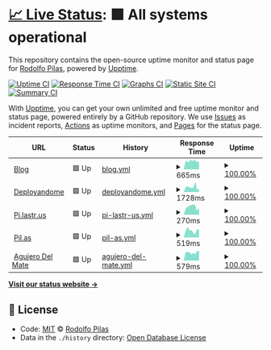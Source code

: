 # [📈 Live Status](https://pilasguru.github.io/upptime): <!--live status--> **🟩 All systems operational**

This repository contains the open-source uptime monitor and status page for [Rodolfo Pilas](http://pilas.guru), powered by [Upptime](https://github.com/upptime/upptime).

[![Uptime CI](https://github.com/koj-co/upptime/workflows/Uptime%20CI/badge.svg)](https://github.com/koj-co/upptime/actions?query=workflow%3A%22Uptime+CI%22)
[![Response Time CI](https://github.com/koj-co/upptime/workflows/Response%20Time%20CI/badge.svg)](https://github.com/koj-co/upptime/actions?query=workflow%3A%22Response+Time+CI%22)
[![Graphs CI](https://github.com/koj-co/upptime/workflows/Graphs%20CI/badge.svg)](https://github.com/koj-co/upptime/actions?query=workflow%3A%22Graphs+CI%22)
[![Static Site CI](https://github.com/koj-co/upptime/workflows/Static%20Site%20CI/badge.svg)](https://github.com/koj-co/upptime/actions?query=workflow%3A%22Static+Site+CI%22)
[![Summary CI](https://github.com/koj-co/upptime/workflows/Summary%20CI/badge.svg)](https://github.com/koj-co/upptime/actions?query=workflow%3A%22Summary+CI%22)

With [Upptime](https://upptime.js.org), you can get your own unlimited and free uptime monitor and status page, powered entirely by a GitHub repository. We use [Issues](https://github.com/pilasguru/upptime/issues) as incident reports, [Actions](https://github.com/pilasguru/upptime/actions) as uptime monitors, and [Pages](https://pilasguru.github.io/upptime) for the status page.

<!--start: status pages-->
<!-- This summary is generated by Upptime (https://github.com/upptime/upptime) -->
<!-- Do not edit this manually, your changes will be overwritten -->
<!-- prettier-ignore -->
| URL | Status | History | Response Time | Uptime |
| --- | ------ | ------- | ------------- | ------ |
| <img alt="" src="https://favicons.githubusercontent.com/pilas.guru" height="13"> [Blog](https://pilas.guru) | 🟩 Up | [blog.yml](https://github.com/pilasguru/upptime/commits/master/history/blog.yml) | <details><summary><img alt="Response time graph" src="./graphs/blog/response-time-week.png" height="20"> 665ms</summary><br><a href="https://pilasguru.github.io/upptime/history/blog"><img alt="Response time 643" src="https://img.shields.io/endpoint?url=https%3A%2F%2Fraw.githubusercontent.com%2Fpilasguru%2Fupptime%2Fmaster%2Fapi%2Fblog%2Fresponse-time.json"></a><br><a href="https://pilasguru.github.io/upptime/history/blog"><img alt="24-hour response time 640" src="https://img.shields.io/endpoint?url=https%3A%2F%2Fraw.githubusercontent.com%2Fpilasguru%2Fupptime%2Fmaster%2Fapi%2Fblog%2Fresponse-time-day.json"></a><br><a href="https://pilasguru.github.io/upptime/history/blog"><img alt="7-day response time 665" src="https://img.shields.io/endpoint?url=https%3A%2F%2Fraw.githubusercontent.com%2Fpilasguru%2Fupptime%2Fmaster%2Fapi%2Fblog%2Fresponse-time-week.json"></a><br><a href="https://pilasguru.github.io/upptime/history/blog"><img alt="30-day response time 649" src="https://img.shields.io/endpoint?url=https%3A%2F%2Fraw.githubusercontent.com%2Fpilasguru%2Fupptime%2Fmaster%2Fapi%2Fblog%2Fresponse-time-month.json"></a><br><a href="https://pilasguru.github.io/upptime/history/blog"><img alt="1-year response time 643" src="https://img.shields.io/endpoint?url=https%3A%2F%2Fraw.githubusercontent.com%2Fpilasguru%2Fupptime%2Fmaster%2Fapi%2Fblog%2Fresponse-time-year.json"></a></details> | <details><summary><a href="https://pilasguru.github.io/upptime/history/blog">100.00%</a></summary><a href="https://pilasguru.github.io/upptime/history/blog"><img alt="All-time uptime 100.00%" src="https://img.shields.io/endpoint?url=https%3A%2F%2Fraw.githubusercontent.com%2Fpilasguru%2Fupptime%2Fmaster%2Fapi%2Fblog%2Fuptime.json"></a><br><a href="https://pilasguru.github.io/upptime/history/blog"><img alt="24-hour uptime 100.00%" src="https://img.shields.io/endpoint?url=https%3A%2F%2Fraw.githubusercontent.com%2Fpilasguru%2Fupptime%2Fmaster%2Fapi%2Fblog%2Fuptime-day.json"></a><br><a href="https://pilasguru.github.io/upptime/history/blog"><img alt="7-day uptime 100.00%" src="https://img.shields.io/endpoint?url=https%3A%2F%2Fraw.githubusercontent.com%2Fpilasguru%2Fupptime%2Fmaster%2Fapi%2Fblog%2Fuptime-week.json"></a><br><a href="https://pilasguru.github.io/upptime/history/blog"><img alt="30-day uptime 100.00%" src="https://img.shields.io/endpoint?url=https%3A%2F%2Fraw.githubusercontent.com%2Fpilasguru%2Fupptime%2Fmaster%2Fapi%2Fblog%2Fuptime-month.json"></a><br><a href="https://pilasguru.github.io/upptime/history/blog"><img alt="1-year uptime 100.00%" src="https://img.shields.io/endpoint?url=https%3A%2F%2Fraw.githubusercontent.com%2Fpilasguru%2Fupptime%2Fmaster%2Fapi%2Fblog%2Fuptime-year.json"></a></details>
| <img alt="" src="https://favicons.githubusercontent.com/deployando.me" height="13"> [Deployandome](https://deployando.me) | 🟩 Up | [deployandome.yml](https://github.com/pilasguru/upptime/commits/master/history/deployandome.yml) | <details><summary><img alt="Response time graph" src="./graphs/deployandome/response-time-week.png" height="20"> 1728ms</summary><br><a href="https://pilasguru.github.io/upptime/history/deployandome"><img alt="Response time 1274" src="https://img.shields.io/endpoint?url=https%3A%2F%2Fraw.githubusercontent.com%2Fpilasguru%2Fupptime%2Fmaster%2Fapi%2Fdeployandome%2Fresponse-time.json"></a><br><a href="https://pilasguru.github.io/upptime/history/deployandome"><img alt="24-hour response time 1969" src="https://img.shields.io/endpoint?url=https%3A%2F%2Fraw.githubusercontent.com%2Fpilasguru%2Fupptime%2Fmaster%2Fapi%2Fdeployandome%2Fresponse-time-day.json"></a><br><a href="https://pilasguru.github.io/upptime/history/deployandome"><img alt="7-day response time 1728" src="https://img.shields.io/endpoint?url=https%3A%2F%2Fraw.githubusercontent.com%2Fpilasguru%2Fupptime%2Fmaster%2Fapi%2Fdeployandome%2Fresponse-time-week.json"></a><br><a href="https://pilasguru.github.io/upptime/history/deployandome"><img alt="30-day response time 1337" src="https://img.shields.io/endpoint?url=https%3A%2F%2Fraw.githubusercontent.com%2Fpilasguru%2Fupptime%2Fmaster%2Fapi%2Fdeployandome%2Fresponse-time-month.json"></a><br><a href="https://pilasguru.github.io/upptime/history/deployandome"><img alt="1-year response time 1274" src="https://img.shields.io/endpoint?url=https%3A%2F%2Fraw.githubusercontent.com%2Fpilasguru%2Fupptime%2Fmaster%2Fapi%2Fdeployandome%2Fresponse-time-year.json"></a></details> | <details><summary><a href="https://pilasguru.github.io/upptime/history/deployandome">100.00%</a></summary><a href="https://pilasguru.github.io/upptime/history/deployandome"><img alt="All-time uptime 100.00%" src="https://img.shields.io/endpoint?url=https%3A%2F%2Fraw.githubusercontent.com%2Fpilasguru%2Fupptime%2Fmaster%2Fapi%2Fdeployandome%2Fuptime.json"></a><br><a href="https://pilasguru.github.io/upptime/history/deployandome"><img alt="24-hour uptime 100.00%" src="https://img.shields.io/endpoint?url=https%3A%2F%2Fraw.githubusercontent.com%2Fpilasguru%2Fupptime%2Fmaster%2Fapi%2Fdeployandome%2Fuptime-day.json"></a><br><a href="https://pilasguru.github.io/upptime/history/deployandome"><img alt="7-day uptime 100.00%" src="https://img.shields.io/endpoint?url=https%3A%2F%2Fraw.githubusercontent.com%2Fpilasguru%2Fupptime%2Fmaster%2Fapi%2Fdeployandome%2Fuptime-week.json"></a><br><a href="https://pilasguru.github.io/upptime/history/deployandome"><img alt="30-day uptime 100.00%" src="https://img.shields.io/endpoint?url=https%3A%2F%2Fraw.githubusercontent.com%2Fpilasguru%2Fupptime%2Fmaster%2Fapi%2Fdeployandome%2Fuptime-month.json"></a><br><a href="https://pilasguru.github.io/upptime/history/deployandome"><img alt="1-year uptime 100.00%" src="https://img.shields.io/endpoint?url=https%3A%2F%2Fraw.githubusercontent.com%2Fpilasguru%2Fupptime%2Fmaster%2Fapi%2Fdeployandome%2Fuptime-year.json"></a></details>
| <img alt="" src="https://favicons.githubusercontent.com/pi.lastr.us" height="13"> [Pi.lastr.us](https://pi.lastr.us) | 🟩 Up | [pi-lastr-us.yml](https://github.com/pilasguru/upptime/commits/master/history/pi-lastr-us.yml) | <details><summary><img alt="Response time graph" src="./graphs/pi-lastr-us/response-time-week.png" height="20"> 270ms</summary><br><a href="https://pilasguru.github.io/upptime/history/pi-lastr-us"><img alt="Response time 290" src="https://img.shields.io/endpoint?url=https%3A%2F%2Fraw.githubusercontent.com%2Fpilasguru%2Fupptime%2Fmaster%2Fapi%2Fpi-lastr-us%2Fresponse-time.json"></a><br><a href="https://pilasguru.github.io/upptime/history/pi-lastr-us"><img alt="24-hour response time 245" src="https://img.shields.io/endpoint?url=https%3A%2F%2Fraw.githubusercontent.com%2Fpilasguru%2Fupptime%2Fmaster%2Fapi%2Fpi-lastr-us%2Fresponse-time-day.json"></a><br><a href="https://pilasguru.github.io/upptime/history/pi-lastr-us"><img alt="7-day response time 270" src="https://img.shields.io/endpoint?url=https%3A%2F%2Fraw.githubusercontent.com%2Fpilasguru%2Fupptime%2Fmaster%2Fapi%2Fpi-lastr-us%2Fresponse-time-week.json"></a><br><a href="https://pilasguru.github.io/upptime/history/pi-lastr-us"><img alt="30-day response time 282" src="https://img.shields.io/endpoint?url=https%3A%2F%2Fraw.githubusercontent.com%2Fpilasguru%2Fupptime%2Fmaster%2Fapi%2Fpi-lastr-us%2Fresponse-time-month.json"></a><br><a href="https://pilasguru.github.io/upptime/history/pi-lastr-us"><img alt="1-year response time 290" src="https://img.shields.io/endpoint?url=https%3A%2F%2Fraw.githubusercontent.com%2Fpilasguru%2Fupptime%2Fmaster%2Fapi%2Fpi-lastr-us%2Fresponse-time-year.json"></a></details> | <details><summary><a href="https://pilasguru.github.io/upptime/history/pi-lastr-us">100.00%</a></summary><a href="https://pilasguru.github.io/upptime/history/pi-lastr-us"><img alt="All-time uptime 100.00%" src="https://img.shields.io/endpoint?url=https%3A%2F%2Fraw.githubusercontent.com%2Fpilasguru%2Fupptime%2Fmaster%2Fapi%2Fpi-lastr-us%2Fuptime.json"></a><br><a href="https://pilasguru.github.io/upptime/history/pi-lastr-us"><img alt="24-hour uptime 100.00%" src="https://img.shields.io/endpoint?url=https%3A%2F%2Fraw.githubusercontent.com%2Fpilasguru%2Fupptime%2Fmaster%2Fapi%2Fpi-lastr-us%2Fuptime-day.json"></a><br><a href="https://pilasguru.github.io/upptime/history/pi-lastr-us"><img alt="7-day uptime 100.00%" src="https://img.shields.io/endpoint?url=https%3A%2F%2Fraw.githubusercontent.com%2Fpilasguru%2Fupptime%2Fmaster%2Fapi%2Fpi-lastr-us%2Fuptime-week.json"></a><br><a href="https://pilasguru.github.io/upptime/history/pi-lastr-us"><img alt="30-day uptime 100.00%" src="https://img.shields.io/endpoint?url=https%3A%2F%2Fraw.githubusercontent.com%2Fpilasguru%2Fupptime%2Fmaster%2Fapi%2Fpi-lastr-us%2Fuptime-month.json"></a><br><a href="https://pilasguru.github.io/upptime/history/pi-lastr-us"><img alt="1-year uptime 100.00%" src="https://img.shields.io/endpoint?url=https%3A%2F%2Fraw.githubusercontent.com%2Fpilasguru%2Fupptime%2Fmaster%2Fapi%2Fpi-lastr-us%2Fuptime-year.json"></a></details>
| <img alt="" src="https://favicons.githubusercontent.com/pil.as" height="13"> [Pil.as](http://pil.as) | 🟩 Up | [pil-as.yml](https://github.com/pilasguru/upptime/commits/master/history/pil-as.yml) | <details><summary><img alt="Response time graph" src="./graphs/pil-as/response-time-week.png" height="20"> 519ms</summary><br><a href="https://pilasguru.github.io/upptime/history/pil-as"><img alt="Response time 455" src="https://img.shields.io/endpoint?url=https%3A%2F%2Fraw.githubusercontent.com%2Fpilasguru%2Fupptime%2Fmaster%2Fapi%2Fpil-as%2Fresponse-time.json"></a><br><a href="https://pilasguru.github.io/upptime/history/pil-as"><img alt="24-hour response time 412" src="https://img.shields.io/endpoint?url=https%3A%2F%2Fraw.githubusercontent.com%2Fpilasguru%2Fupptime%2Fmaster%2Fapi%2Fpil-as%2Fresponse-time-day.json"></a><br><a href="https://pilasguru.github.io/upptime/history/pil-as"><img alt="7-day response time 519" src="https://img.shields.io/endpoint?url=https%3A%2F%2Fraw.githubusercontent.com%2Fpilasguru%2Fupptime%2Fmaster%2Fapi%2Fpil-as%2Fresponse-time-week.json"></a><br><a href="https://pilasguru.github.io/upptime/history/pil-as"><img alt="30-day response time 420" src="https://img.shields.io/endpoint?url=https%3A%2F%2Fraw.githubusercontent.com%2Fpilasguru%2Fupptime%2Fmaster%2Fapi%2Fpil-as%2Fresponse-time-month.json"></a><br><a href="https://pilasguru.github.io/upptime/history/pil-as"><img alt="1-year response time 455" src="https://img.shields.io/endpoint?url=https%3A%2F%2Fraw.githubusercontent.com%2Fpilasguru%2Fupptime%2Fmaster%2Fapi%2Fpil-as%2Fresponse-time-year.json"></a></details> | <details><summary><a href="https://pilasguru.github.io/upptime/history/pil-as">100.00%</a></summary><a href="https://pilasguru.github.io/upptime/history/pil-as"><img alt="All-time uptime 100.00%" src="https://img.shields.io/endpoint?url=https%3A%2F%2Fraw.githubusercontent.com%2Fpilasguru%2Fupptime%2Fmaster%2Fapi%2Fpil-as%2Fuptime.json"></a><br><a href="https://pilasguru.github.io/upptime/history/pil-as"><img alt="24-hour uptime 100.00%" src="https://img.shields.io/endpoint?url=https%3A%2F%2Fraw.githubusercontent.com%2Fpilasguru%2Fupptime%2Fmaster%2Fapi%2Fpil-as%2Fuptime-day.json"></a><br><a href="https://pilasguru.github.io/upptime/history/pil-as"><img alt="7-day uptime 100.00%" src="https://img.shields.io/endpoint?url=https%3A%2F%2Fraw.githubusercontent.com%2Fpilasguru%2Fupptime%2Fmaster%2Fapi%2Fpil-as%2Fuptime-week.json"></a><br><a href="https://pilasguru.github.io/upptime/history/pil-as"><img alt="30-day uptime 100.00%" src="https://img.shields.io/endpoint?url=https%3A%2F%2Fraw.githubusercontent.com%2Fpilasguru%2Fupptime%2Fmaster%2Fapi%2Fpil-as%2Fuptime-month.json"></a><br><a href="https://pilasguru.github.io/upptime/history/pil-as"><img alt="1-year uptime 100.00%" src="https://img.shields.io/endpoint?url=https%3A%2F%2Fraw.githubusercontent.com%2Fpilasguru%2Fupptime%2Fmaster%2Fapi%2Fpil-as%2Fuptime-year.json"></a></details>
| <img alt="" src="https://favicons.githubusercontent.com/www.agujerodelmate.org" height="13"> [Agujero Del Mate](http://www.agujerodelmate.org) | 🟩 Up | [agujero-del-mate.yml](https://github.com/pilasguru/upptime/commits/master/history/agujero-del-mate.yml) | <details><summary><img alt="Response time graph" src="./graphs/agujero-del-mate/response-time-week.png" height="20"> 579ms</summary><br><a href="https://pilasguru.github.io/upptime/history/agujero-del-mate"><img alt="Response time 507" src="https://img.shields.io/endpoint?url=https%3A%2F%2Fraw.githubusercontent.com%2Fpilasguru%2Fupptime%2Fmaster%2Fapi%2Fagujero-del-mate%2Fresponse-time.json"></a><br><a href="https://pilasguru.github.io/upptime/history/agujero-del-mate"><img alt="24-hour response time 577" src="https://img.shields.io/endpoint?url=https%3A%2F%2Fraw.githubusercontent.com%2Fpilasguru%2Fupptime%2Fmaster%2Fapi%2Fagujero-del-mate%2Fresponse-time-day.json"></a><br><a href="https://pilasguru.github.io/upptime/history/agujero-del-mate"><img alt="7-day response time 579" src="https://img.shields.io/endpoint?url=https%3A%2F%2Fraw.githubusercontent.com%2Fpilasguru%2Fupptime%2Fmaster%2Fapi%2Fagujero-del-mate%2Fresponse-time-week.json"></a><br><a href="https://pilasguru.github.io/upptime/history/agujero-del-mate"><img alt="30-day response time 538" src="https://img.shields.io/endpoint?url=https%3A%2F%2Fraw.githubusercontent.com%2Fpilasguru%2Fupptime%2Fmaster%2Fapi%2Fagujero-del-mate%2Fresponse-time-month.json"></a><br><a href="https://pilasguru.github.io/upptime/history/agujero-del-mate"><img alt="1-year response time 507" src="https://img.shields.io/endpoint?url=https%3A%2F%2Fraw.githubusercontent.com%2Fpilasguru%2Fupptime%2Fmaster%2Fapi%2Fagujero-del-mate%2Fresponse-time-year.json"></a></details> | <details><summary><a href="https://pilasguru.github.io/upptime/history/agujero-del-mate">100.00%</a></summary><a href="https://pilasguru.github.io/upptime/history/agujero-del-mate"><img alt="All-time uptime 100.00%" src="https://img.shields.io/endpoint?url=https%3A%2F%2Fraw.githubusercontent.com%2Fpilasguru%2Fupptime%2Fmaster%2Fapi%2Fagujero-del-mate%2Fuptime.json"></a><br><a href="https://pilasguru.github.io/upptime/history/agujero-del-mate"><img alt="24-hour uptime 100.00%" src="https://img.shields.io/endpoint?url=https%3A%2F%2Fraw.githubusercontent.com%2Fpilasguru%2Fupptime%2Fmaster%2Fapi%2Fagujero-del-mate%2Fuptime-day.json"></a><br><a href="https://pilasguru.github.io/upptime/history/agujero-del-mate"><img alt="7-day uptime 100.00%" src="https://img.shields.io/endpoint?url=https%3A%2F%2Fraw.githubusercontent.com%2Fpilasguru%2Fupptime%2Fmaster%2Fapi%2Fagujero-del-mate%2Fuptime-week.json"></a><br><a href="https://pilasguru.github.io/upptime/history/agujero-del-mate"><img alt="30-day uptime 100.00%" src="https://img.shields.io/endpoint?url=https%3A%2F%2Fraw.githubusercontent.com%2Fpilasguru%2Fupptime%2Fmaster%2Fapi%2Fagujero-del-mate%2Fuptime-month.json"></a><br><a href="https://pilasguru.github.io/upptime/history/agujero-del-mate"><img alt="1-year uptime 100.00%" src="https://img.shields.io/endpoint?url=https%3A%2F%2Fraw.githubusercontent.com%2Fpilasguru%2Fupptime%2Fmaster%2Fapi%2Fagujero-del-mate%2Fuptime-year.json"></a></details>

<!--end: status pages-->

[**Visit our status website →**](https://pilasguru.github.io/upptime)

## 📄 License

- Code: [MIT](./LICENSE) © [Rodolfo Pilas](http://pilas.guru)
- Data in the `./history` directory: [Open Database License](https://opendatacommons.org/licenses/odbl/1-0/)
